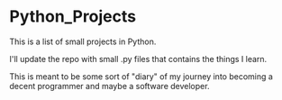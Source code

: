 # Python_Projects
This is a list of small projects in Python.

I'll update the repo with small .py files that contains the things I learn.

This is meant to be some sort of "diary" of my journey into becoming a decent programmer and maybe a software developer.
